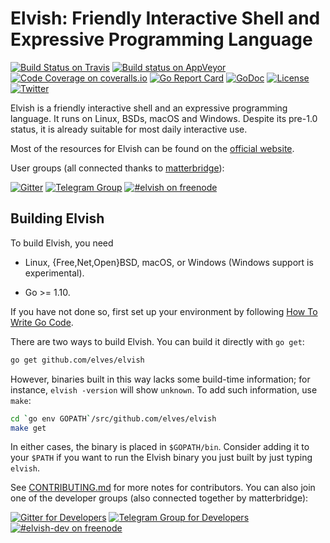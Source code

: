 # Elvish: Friendly Interactive Shell and Expressive Programming Language

[![Build Status on Travis](https://img.shields.io/travis/elves/elvish.svg?logo=travis&label=linux%20%26%20macOS)](https://travis-ci.org/elves/elvish)
[![Build status on AppVeyor](https://img.shields.io/appveyor/ci/xiaq/elvish.svg?logo=appveyor&label=windows)](https://ci.appveyor.com/project/xiaq/elvish) <!-- [![Build Status on VSTS](https://img.shields.io/vso/build/xiaq/13c48a6c-b2dc-472e-af6c-169bf448f8e6/1.svg?logo=tfs&label=macOS)](https://xiaq.visualstudio.com/elvish/_build)
[![Code Coverage on codecov.io](https://img.shields.io/codecov/c/github/elves/elvish.svg?label=codecov)](https://codecov.io/gh/elves/elvish) -->
[![Code Coverage on coveralls.io](https://img.shields.io/coveralls/github/elves/elvish.svg?label=coveralls)](https://coveralls.io/github/elves/elvish)
[![Go Report Card](https://goreportcard.com/badge/github.com/elves/elvish)](https://goreportcard.com/report/github.com/elves/elvish)
[![GoDoc](https://img.shields.io/badge/godoc-api-blue.svg)](https://godoc.elv.sh)
[![License](https://img.shields.io/badge/BSD-2--clause-blue.svg)](https://github.com/elves/elvish/blob/master/LICENSE)
[![Twitter](https://img.shields.io/twitter/url/http/shields.io.svg?style=social)](https://twitter.com/RealElvishShell)

Elvish is a friendly interactive shell and an expressive programming language.
It runs on Linux, BSDs, macOS and Windows. Despite its pre-1.0 status, it is
already suitable for most daily interactive use.

Most of the resources for Elvish can be found on the [official website](https://elv.sh).

User groups (all connected thanks to [matterbridge](https://github.com/42wim/matterbridge/)):

[![Gitter](https://img.shields.io/badge/gitter-elves/elvish-blue.svg?logo=gitter-white)](https://gitter.im/elves/elvish)
[![Telegram Group](https://img.shields.io/badge/telegram-@elvish-blue.svg)](https://telegram.me/elvish)
[![#elvish on freenode](https://img.shields.io/badge/freenode-%23elvish-blue.svg)](https://webchat.freenode.net/?channels=elvish)

## Building Elvish

To build Elvish, you need

*   Linux, {Free,Net,Open}BSD, macOS, or Windows (Windows support is experimental).

*   Go >= 1.10.

If you have not done so, first set up your environment by following [How To Write Go Code](http://golang.org/doc/code.html).

There are two ways to build Elvish. You can build it directly with `go get`:

```sh
go get github.com/elves/elvish
```

However, binaries built in this way lacks some build-time information; for instance, `elvish -version` will show `unknown`. To add such information, use `make`:

```sh
cd `go env GOPATH`/src/github.com/elves/elvish
make get
```

In either cases, the binary is placed in `$GOPATH/bin`. Consider adding it to your `$PATH` if you want to run the Elvish binary you just built by just typing `elvish`.

See [CONTRIBUTING.md](CONTRIBUTING.md) for more notes for contributors.
You can also join one of the developer groups (also connected together by
matterbridge):

[![Gitter for Developers](https://img.shields.io/badge/gitter-elves/elvish--dev-000000.svg?logo=gitter-white)](https://gitter.im/elves/elvish-dev)
[![Telegram Group for Developers](https://img.shields.io/badge/telegram-@elvish__dev-000000.svg)](https://telegram.me/elvish_dev)
[![#elvish-dev on freenode](https://img.shields.io/badge/freenode-%23elvish--dev-000000.svg)](https://webchat.freenode.net/?channels=elvish-dev)

